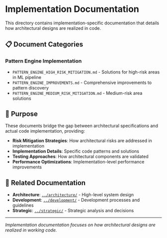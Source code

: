 # Implementation Documentation

This directory contains implementation-specific documentation that details how architectural designs are realized in code.

## 📋 **Document Categories**

### **Pattern Engine Implementation**
- `PATTERN_ENGINE_HIGH_RISK_MITIGATION.md` - Solutions for high-risk areas in ML pipeline
- `PATTERN_ENGINE_IMPROVEMENTS.md` - Comprehensive improvements to pattern discovery
- `PATTERN_ENGINE_MEDIUM_RISK_MITIGATION.md` - Medium-risk area solutions

## 🎯 **Purpose**

These documents bridge the gap between architectural specifications and actual code implementation, providing:

- **Risk Mitigation Strategies**: How architectural risks are addressed in implementation
- **Implementation Details**: Specific code patterns and solutions
- **Testing Approaches**: How architectural components are validated
- **Performance Optimizations**: Implementation-level performance improvements

## 🔗 **Related Documentation**

- **Architecture**: [`../architecture/`](../architecture/) - High-level system design
- **Development**: [`../development/`](../development/) - Development processes and guidelines
- **Strategic**: [`../strategic/`](../strategic/) - Strategic analysis and decisions

---

*Implementation documentation focuses on how architectural designs are realized in working code.*

